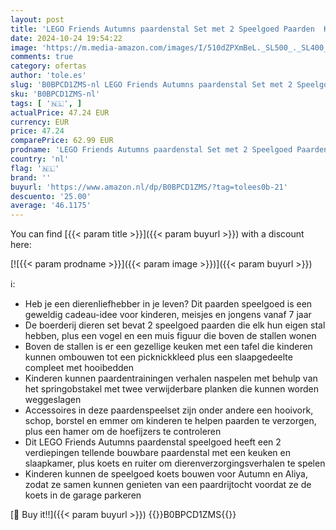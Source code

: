 ```yaml
---
layout: post
title: 'LEGO Friends Autumns paardenstal Set met 2 Speelgoed Paarden  Koets en Paardrij-accessoires  Boerderijdieren Cadeau voor Meisjes  Jongens en Kinderen van 7 Jaar en Ouder 41745'
date: 2024-10-24 19:54:22
image: 'https://m.media-amazon.com/images/I/510dZPXmBeL._SL500_._SL400_.jpg'
comments: true
category: ofertas
author: 'tole.es'
slug: 'B0BPCD1ZMS-nl LEGO Friends Autumns paardenstal Set met 2 Speelgoed...'
sku: 'B0BPCD1ZMS-nl'
tags: [ '🇳🇱', ]
actualPrice: 47.24 EUR
currency: EUR
price: 47.24
comparePrice: 62.99 EUR
prodname: 'LEGO Friends Autumns paardenstal Set met 2 Speelgoed Paarden  Koets en Paardrij-accessoires  Boerderijdieren Cadeau voor Meisjes  Jongens en Kinderen van 7 Jaar en Ouder 41745'
country: 'nl'
flag: '🇳🇱'
brand: ''
buyurl: 'https://www.amazon.nl/dp/B0BPCD1ZMS/?tag=tolees0b-21'
descuento: '25.00'
average: '46.1175'
---
```


You can find [{{< param title >}}]({{< param buyurl >}}) with a discount here:

[![{{< param prodname >}}]({{< param image >}})]({{< param buyurl >}})

ℹ️:

- Heb je een dierenliefhebber in je leven? Dit paarden speelgoed is een geweldig cadeau-idee voor kinderen, meisjes en jongens vanaf 7 jaar
- De boerderij dieren set bevat 2 speelgoed paarden die elk hun eigen stal hebben, plus een vogel en een muis figuur die boven de stallen wonen
- Boven de stallen is er een gezellige keuken met een tafel die kinderen kunnen ombouwen tot een picknickkleed plus een slaapgedeelte compleet met hooibedden
- Kinderen kunnen paardentrainingen verhalen naspelen met behulp van het springobstakel met twee verwijderbare planken die kunnen worden weggeslagen
- Accessoires in deze paardenspeelset zijn onder andere een hooivork, schop, borstel en emmer om kinderen te helpen paarden te verzorgen, plus een hamer om de hoefijzers te controleren
- Dit LEGO Friends Autumns paardenstal speelgoed heeft een 2 verdiepingen tellende bouwbare paardenstal met een keuken en slaapkamer, plus koets en ruiter om dierenverzorgingsverhalen te spelen
- Kinderen kunnen de speelgoed koets bouwen voor Autumn en Aliya, zodat ze samen kunnen genieten van een paardrijtocht voordat ze de koets in de garage parkeren

[🛒 Buy it!!]({{< param buyurl >}})
{{<world>}}B0BPCD1ZMS{{</world>}}
